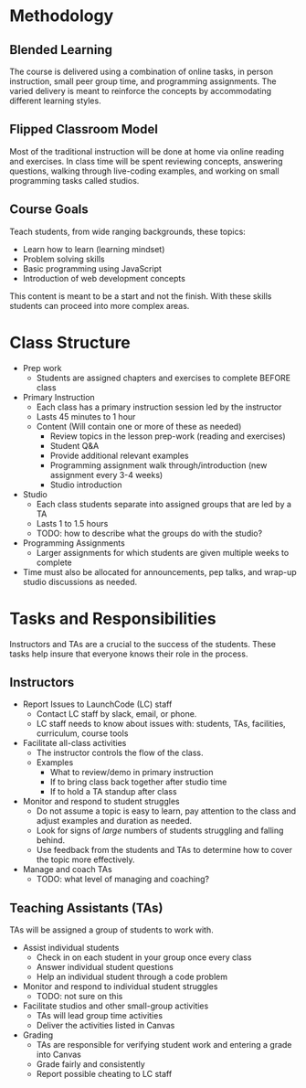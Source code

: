 # Methodology

## Blended Learning
The course is delivered using a combination of online tasks, in person instruction, small peer group time, and programming assignments. The varied delivery is meant to reinforce the concepts by accommodating different learning styles.

## Flipped Classroom Model
Most of the traditional instruction will be done at home via online reading and exercises. In class time will be spent reviewing concepts, answering questions, walking through live-coding examples, and working on small programming tasks called studios.

## Course Goals
Teach students, from wide ranging backgrounds, these topics:
* Learn how to learn (learning mindset)
* Problem solving skills
* Basic programming using JavaScript
* Introduction of web development concepts

This content is meant to be a start and not the finish. With these skills students can proceed into more complex areas.

# Class Structure
* Prep work
  * Students are assigned chapters and exercises to complete BEFORE class
* Primary Instruction
  * Each class has a primary instruction session led by the instructor
  * Lasts 45 minutes to 1 hour
  * Content (Will contain one or more of these as needed)
    * Review topics in the lesson prep-work (reading and exercises)
    * Student Q&A
    * Provide additional relevant examples
    * Programming assignment walk through/introduction (new assignment every 3-4 weeks)
    * Studio introduction
* Studio
  * Each class students separate into assigned groups that are led by a TA
  * Lasts 1 to 1.5 hours
  * TODO: how to describe what the groups do with the studio?
* Programming Assignments
  * Larger assignments for which students are given multiple weeks to complete
* Time must also be allocated for announcements, pep talks, and wrap-up studio discussions as needed.

# Tasks and Responsibilities
Instructors and TAs are a crucial to the success of the students. These tasks help insure that everyone knows
their role in the process.

## Instructors
* Report Issues to LaunchCode (LC) staff
  * Contact LC staff by slack, email, or phone.
  * LC staff needs to know about issues with: students, TAs, facilities, curriculum, course tools
* Facilitate all-class activities
  * The instructor controls the flow of the class.
  * Examples
    * What to review/demo in primary instruction
    * If to bring class back together after studio time
    * If to hold a TA standup after class
* Monitor and respond to student struggles
  * Do not assume a topic is easy to learn, pay attention to the class and adjust examples and duration as needed.
  * Look for signs of *large* numbers of students struggling and falling behind.
  * Use feedback from the students and TAs to determine how to cover the topic more effectively.
* Manage and coach TAs
  * TODO: what level of managing and coaching?

## Teaching Assistants (TAs)
TAs will be assigned a group of students to work with.
* Assist individual students
  * Check in on each student in your group once every class
  * Answer individual student questions
  * Help an individual student through a code problem
* Monitor and respond to individual student struggles
  * TODO: not sure on this
* Facilitate studios and other small-group activities
  * TAs will lead group time activities
  * Deliver the activities listed in Canvas
* Grading
  * TAs are responsible for verifying student work and entering a grade into Canvas
  * Grade fairly and consistently
  * Report possible cheating to LC staff


